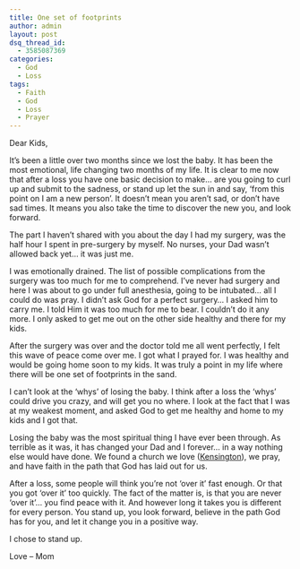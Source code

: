 ```yaml
---
title: One set of footprints
author: admin
layout: post
dsq_thread_id:
  - 3585087369
categories:
  - God
  - Loss
tags:
  - Faith
  - God
  - Loss
  - Prayer
---
```

Dear Kids,

It&#8217;s been a little over two months since we lost the baby. It has been the most emotional, life changing two months of my life. It is clear to me now that after a loss you have one basic decision to make&#8230; are you going to curl up and submit to the sadness, or stand up let the sun in and say, &#8216;from this point on I am a new person&#8217;. It doesn&#8217;t mean you aren&#8217;t sad, or don&#8217;t have sad times. It means you also take the time to discover the new you, and look forward.

The part I haven&#8217;t shared with you about the day I had my surgery, was the half hour I spent in pre-surgery by myself. No nurses, your Dad wasn&#8217;t allowed back yet&#8230; it was just me.

I was emotionally drained. The list of possible complications from the surgery was too much for me to comprehend. I&#8217;ve never had surgery and here I was about to go under full anesthesia, going to be intubated&#8230; all I could do was pray. I didn&#8217;t ask God for a perfect surgery&#8230; I asked him to carry me. I told Him it was too much for me to bear. I couldn&#8217;t do it any more. I only asked to get me out on the other side healthy and there for my kids.

After the surgery was over and the doctor told me all went perfectly, I felt this wave of peace come over me. I got what I prayed for. I was healthy and would be going home soon to my kids. It was truly a point in my life where there will be one set of footprints in the sand.

I can&#8217;t look at the &#8216;whys&#8217; of losing the baby. I think after a loss the &#8216;whys&#8217; could drive you crazy, and will get you no where. I look at the fact that I was at my weakest moment, and asked God to get me healthy and home to my kids and I got that.

Losing the baby was the most spiritual thing I have ever been through. As terrible as it was, it has changed your Dad and I forever&#8230; in a way nothing else would have done. We found a church we love (<a onclick="javascript:_gaq.push(['_trackPageview', '/out/kensingtonchurch.org/']);" title="Kensington Church"  href="http://kensingtonchurch.org/" target="_blank">Kensington</a>), we pray, and have faith in the path that God has laid out for us.

After a loss, some people will think you&#8217;re not &#8216;over it&#8217; fast enough. Or that you got &#8216;over it&#8217; too quickly. The fact of the matter is, is that you are never &#8216;over it&#8217;&#8230; you find peace with it. And however long it takes you is different for every person. You stand up, you look forward, believe in the path God has for you, and let it change you in a positive way.

I chose to stand up.

Love &#8211; Mom
